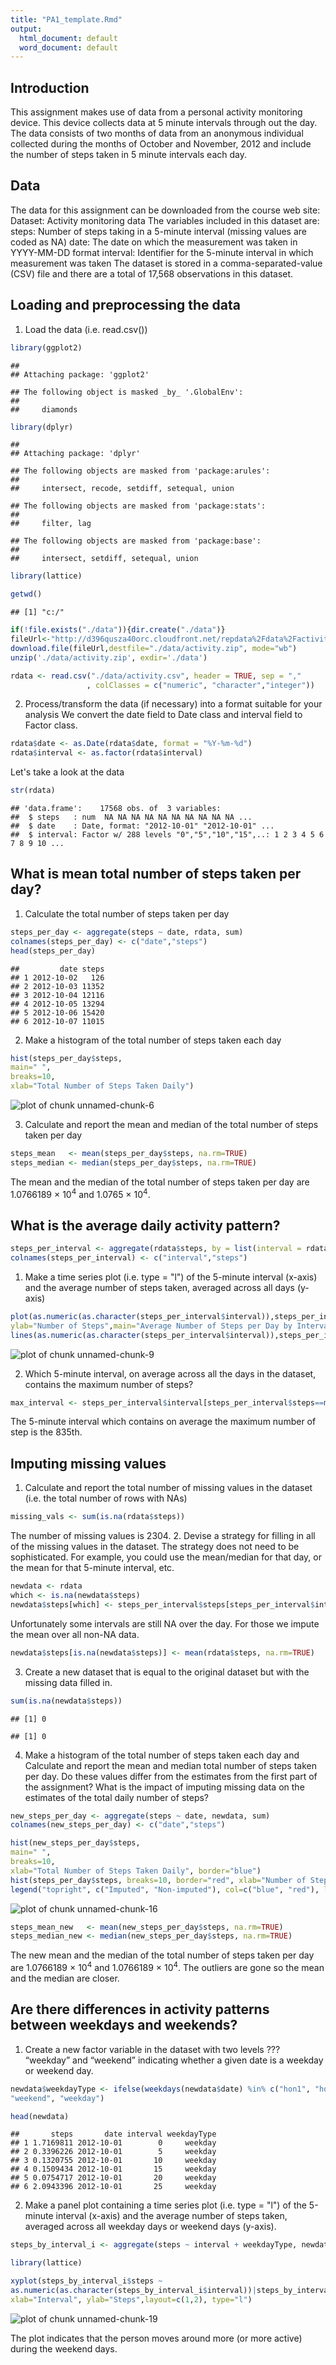 ```yaml
---
title: "PA1_template.Rmd"
output:
  html_document: default
  word_document: default
---
```


## Introduction
  This assignment makes use of data from a personal activity monitoring device. This device collects data at 5 minute 
  intervals through out the day. The data consists of two months of data from an anonymous individual collected during 
  the months of October and November, 2012 and include the number of steps taken in 5 minute intervals each day.

## Data
The data for this assignment can be downloaded from the course web site:
  Dataset: Activity monitoring data
The variables included in this dataset are:
  steps: Number of steps taking in a 5-minute interval (missing values are coded as NA)
date: The date on which the measurement was taken in YYYY-MM-DD format
interval: Identifier for the 5-minute interval in which measurement was taken
The dataset is stored in a comma-separated-value (CSV) file and there are a total of 17,568 observations in this dataset.

## Loading and preprocessing the data
1. Load the data (i.e. read.csv())



```r
library(ggplot2)
```

```
## 
## Attaching package: 'ggplot2'
```

```
## The following object is masked _by_ '.GlobalEnv':
## 
##     diamonds
```

```r
library(dplyr)
```

```
## 
## Attaching package: 'dplyr'
```

```
## The following objects are masked from 'package:arules':
## 
##     intersect, recode, setdiff, setequal, union
```

```
## The following objects are masked from 'package:stats':
## 
##     filter, lag
```

```
## The following objects are masked from 'package:base':
## 
##     intersect, setdiff, setequal, union
```


```r
library(lattice)

getwd()
```

```
## [1] "c:/"
```

```r
if(!file.exists("./data")){dir.create("./data")}
fileUrl<-"http://d396qusza40orc.cloudfront.net/repdata%2Fdata%2Factivity.zip"
download.file(fileUrl,destfile="./data/activity.zip", mode="wb")
unzip('./data/activity.zip', exdir='./data')

rdata <- read.csv("./data/activity.csv", header = TRUE, sep = ","
                 , colClasses = c("numeric", "character","integer"))
```


2. Process/transform the data (if necessary) into a format suitable for your analysis
We convert the date field to Date class and interval field to Factor class.


```r
rdata$date <- as.Date(rdata$date, format = "%Y-%m-%d")
rdata$interval <- as.factor(rdata$interval)
```

Let's take a look at the data


```r
str(rdata)
```

```
## 'data.frame':	17568 obs. of  3 variables:
##  $ steps   : num  NA NA NA NA NA NA NA NA NA NA ...
##  $ date    : Date, format: "2012-10-01" "2012-10-01" ...
##  $ interval: Factor w/ 288 levels "0","5","10","15",..: 1 2 3 4 5 6 7 8 9 10 ...
```


## What is mean total number of steps taken per day?
1. Calculate the total number of steps taken per day


```r
steps_per_day <- aggregate(steps ~ date, rdata, sum)
colnames(steps_per_day) <- c("date","steps")
head(steps_per_day)
```

```
##         date steps
## 1 2012-10-02   126
## 2 2012-10-03 11352
## 3 2012-10-04 12116
## 4 2012-10-05 13294
## 5 2012-10-06 15420
## 6 2012-10-07 11015
```

2. Make a histogram of the total number of steps taken each day


```r
hist(steps_per_day$steps, 
main=" ",
breaks=10,
xlab="Total Number of Steps Taken Daily")
```

![plot of chunk unnamed-chunk-6](figure/unnamed-chunk-6-1.png)




3. Calculate and report the mean and median of the total number of steps taken per day


```r
steps_mean   <- mean(steps_per_day$steps, na.rm=TRUE)
steps_median <- median(steps_per_day$steps, na.rm=TRUE)
```
The mean and the median of the total number of steps taken per day are 1.0766189 &times; 10<sup>4</sup> 
and 1.0765 &times; 10<sup>4</sup>.

## What is the average daily activity pattern?


```r
steps_per_interval <- aggregate(rdata$steps, by = list(interval = rdata$interval), FUN=mean, na.rm=TRUE)
colnames(steps_per_interval) <- c("interval","steps")
```


1. Make a time series plot (i.e. type = "l") of the 5-minute interval (x-axis) and the average number of steps taken, 
averaged across all days (y-axis)



```r
plot(as.numeric(as.character(steps_per_interval$interval)),steps_per_interval$steps, type="l", xlab="Interval", 
ylab="Number of Steps",main="Average Number of Steps per Day by Interval")
lines(as.numeric(as.character(steps_per_interval$interval)),steps_per_interval$steps, type="l")
```

![plot of chunk unnamed-chunk-9](figure/unnamed-chunk-9-1.png)
 

2. Which 5-minute interval, on average across all the days in the dataset, contains the maximum number of steps?


```r
max_interval <- steps_per_interval$interval[steps_per_interval$steps==max(steps_per_interval$steps)]
```
The 5-minute interval which contains on average the maximum number of step is the 835th.

## Imputing missing values
1. Calculate and report the total number of missing values in the dataset (i.e. the total number of rows with NAs)


```r
missing_vals <- sum(is.na(rdata$steps))
```
The number of missing values is 2304.
2. Devise a strategy for filling in all of the missing values in the dataset. The strategy does not need to be sophisticated. 
For example, you could use the mean/median for that day, or the mean for that 5-minute interval, etc.


```r
newdata <- rdata
which <- is.na(newdata$steps)
newdata$steps[which] <- steps_per_interval$steps[steps_per_interval$interval == newdata$interval[which]]
```
Unfortunately some intervals are still NA over the day. For those we impute the mean over all non-NA data.


```r
newdata$steps[is.na(newdata$steps)] <- mean(rdata$steps, na.rm=TRUE)
```
3. Create a new dataset that is equal to the original dataset but with the missing data filled in.


```r
sum(is.na(newdata$steps))
```

```
## [1] 0
```

```
## [1] 0
```
4. Make a histogram of the total number of steps taken each day and Calculate and report the mean and 
median total number of steps taken per day. Do these values differ from the estimates from the first part of the assignment? 
What is the impact of imputing missing data on the estimates of the total daily number of steps?



```r
new_steps_per_day <- aggregate(steps ~ date, newdata, sum)
colnames(new_steps_per_day) <- c("date","steps")
```


```r
hist(new_steps_per_day$steps, 
main=" ",
breaks=10,
xlab="Total Number of Steps Taken Daily", border="blue")
hist(steps_per_day$steps, breaks=10, border="red", xlab="Number of Steps", add=T)
legend("topright", c("Imputed", "Non-imputed"), col=c("blue", "red"), lwd=10)
```

![plot of chunk unnamed-chunk-16](figure/unnamed-chunk-16-1.png)



```r
steps_mean_new   <- mean(new_steps_per_day$steps, na.rm=TRUE)
steps_median_new <- median(new_steps_per_day$steps, na.rm=TRUE)
```
The new mean and the median of the total number of steps taken per day are 1.0766189 &times; 10<sup>4</sup> 
and 1.0766189 &times; 10<sup>4</sup>. The outliers are gone so the mean and the median are closer.

## Are there differences in activity patterns between weekdays and weekends?
1. Create a new factor variable in the dataset with two levels ??? “weekday” and “weekend” 
indicating whether a given date is a weekday or weekend day.


```r
newdata$weekdayType <- ifelse(weekdays(newdata$date) %in% c("hon1", "hon2"), 
"weekend", "weekday")

head(newdata)
```

```
##       steps       date interval weekdayType
## 1 1.7169811 2012-10-01        0     weekday
## 2 0.3396226 2012-10-01        5     weekday
## 3 0.1320755 2012-10-01       10     weekday
## 4 0.1509434 2012-10-01       15     weekday
## 5 0.0754717 2012-10-01       20     weekday
## 6 2.0943396 2012-10-01       25     weekday
```


2. Make a panel plot containing a time series plot (i.e. type = "l") of the 5-minute interval (x-axis) 
and the average number of steps taken, averaged across all weekday days or weekend days (y-axis).


```r
steps_by_interval_i <- aggregate(steps ~ interval + weekdayType, newdata, mean)

library(lattice)

xyplot(steps_by_interval_i$steps ~ 
as.numeric(as.character(steps_by_interval_i$interval))|steps_by_interval_i$weekdayType, main="Average Steps per Day by Interval",
xlab="Interval", ylab="Steps",layout=c(1,2), type="l")
```

![plot of chunk unnamed-chunk-19](figure/unnamed-chunk-19-1.png)


The plot indicates that the person moves around more (or more active) during the weekend days.


